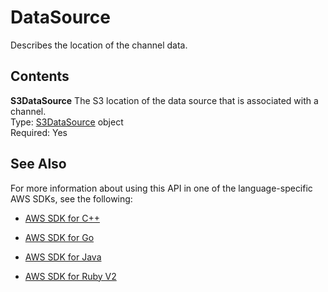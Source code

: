 # DataSource<a name="API_DataSource"></a>

Describes the location of the channel data\.

## Contents<a name="API_DataSource_Contents"></a>

 **S3DataSource**   <a name="SageMaker-Type-DataSource-S3DataSource"></a>
The S3 location of the data source that is associated with a channel\.  
Type: [S3DataSource](API_S3DataSource.md) object  
Required: Yes

## See Also<a name="API_DataSource_SeeAlso"></a>

For more information about using this API in one of the language\-specific AWS SDKs, see the following:

+  [AWS SDK for C\+\+](http://docs.aws.amazon.com/goto/SdkForCpp/sagemaker-2017-07-24/DataSource) 

+  [AWS SDK for Go](http://docs.aws.amazon.com/goto/SdkForGoV1/sagemaker-2017-07-24/DataSource) 

+  [AWS SDK for Java](http://docs.aws.amazon.com/goto/SdkForJava/sagemaker-2017-07-24/DataSource) 

+  [AWS SDK for Ruby V2](http://docs.aws.amazon.com/goto/SdkForRubyV2/sagemaker-2017-07-24/DataSource) 